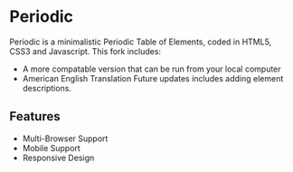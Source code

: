 # Periodic
Periodic is a minimalistic Periodic Table of Elements, coded in HTML5, CSS3 and Javascript.
This fork includes:
- A more compatable version that can be run from your local computer
- American English Translation
Future updates includes adding element descriptions.

## Features

- Multi-Browser Support
- Mobile Support
- Responsive Design
